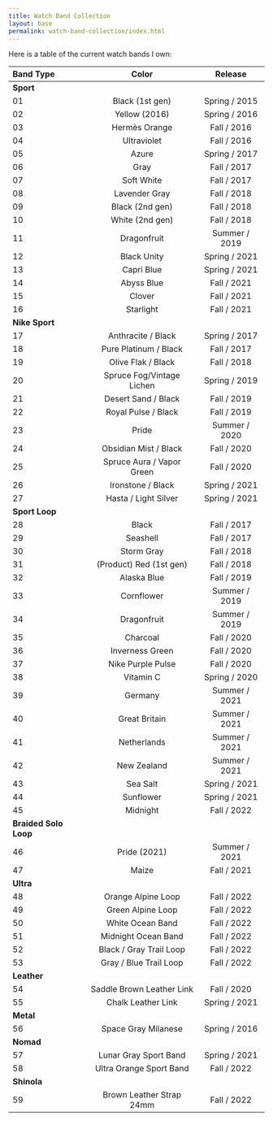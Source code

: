 ```yaml
---
title: Watch Band Collection
layout: base
permalink: watch-band-collection/index.html
---
```


Here is a table of the current watch bands I own:

| Band Type             | Color                     | Release       |
|:----------------------|:-------------------------:|:-------------:|
| **Sport**             |||
| 01                    | Black (1st gen)           | Spring / 2015 |
| 02                    | Yellow (2016)             | Spring / 2016 |
| 03                    | Hermès Orange             |   Fall / 2016 |
| 04                    | Ultraviolet               |   Fall / 2016 |
| 05                    | Azure                      | Spring / 2017 |
| 06                    | Gray                      |   Fall / 2017 |
| 07                    | Soft White                |   Fall / 2017 |
| 08                    | Lavender Gray             |   Fall / 2018 |
| 09                    | Black (2nd gen)           |   Fall / 2018 |
| 10                    | White (2nd gen)           |   Fall / 2018 |
| 11                    | Dragonfruit               | Summer / 2019 |
| 12                    | Black Unity               | Spring / 2021 |
| 13                    | Capri Blue                | Spring / 2021 |
| 14                    | Abyss Blue                |   Fall / 2021 |
| 15                    | Clover                    |   Fall / 2021 |
| 16                    | Starlight                 |   Fall / 2021 |
| **Nike Sport**        |||
| 17                    | Anthracite / Black        | Spring / 2017 |
| 18                    | Pure Platinum / Black     |   Fall / 2017 |
| 19                    | Olive Flak / Black        |   Fall / 2018 |
| 20                    | Spruce Fog/Vintage Lichen | Spring / 2019 |
| 21                    | Desert Sand / Black       |   Fall / 2019 |
| 22                    | Royal Pulse / Black       |   Fall / 2019 |
| 23                    | Pride                     | Summer / 2020 |
| 24                    | Obsidian Mist / Black     |   Fall / 2020 |
| 25                    | Spruce Aura / Vapor Green |   Fall / 2020 |
| 26                    | Ironstone / Black         | Spring / 2021 |
| 27                    | Hasta / Light Silver      | Spring / 2021 |
| **Sport Loop**        |||
| 28                    | Black                     |   Fall / 2017 | 
| 29                    | Seashell                  |   Fall / 2017 | 
| 30                    | Storm Gray                |   Fall / 2018 | 
| 31                    | (Product) Red (1st gen)   |   Fall / 2018 | 
| 32                    | Alaska Blue               |   Fall / 2019 |
| 33                    | Cornflower                | Summer / 2019 |
| 34                    | Dragonfruit               | Summer / 2019 |
| 35                    | Charcoal                  |   Fall / 2020 |
| 36                    | Inverness Green           |   Fall / 2020 |
| 37                    | Nike Purple Pulse         |   Fall / 2020 |
| 38                    | Vitamin C                 | Spring / 2020 |
| 39                    | Germany                   | Summer / 2021 |
| 40                    | Great Britain             | Summer / 2021 |
| 41                    | Netherlands               | Summer / 2021 |
| 42                    | New Zealand               | Summer / 2021 |
| 43                    | Sea Salt                  | Spring / 2021 | 
| 44                    | Sunflower                 | Spring / 2021 |
| 45                    | Midnight                  |   Fall / 2022 |
| **Braided Solo Loop** |||
| 46                    | Pride (2021)              | Summer / 2021 |
| 47                    | Maize                     |   Fall / 2021 |
| **Ultra**             |||
| 48                    | Orange Alpine Loop        |   Fall / 2022 |
| 49                    | Green Alpine Loop         |   Fall / 2022 |
| 50                    | White Ocean Band          |   Fall / 2022 |
| 51                    | Midnight Ocean Band       |   Fall / 2022 |
| 52                    | Black / Gray Trail Loop   |   Fall / 2022 |
| 53                    | Gray / Blue Trail Loop    |   Fall / 2022 |
| **Leather**           |||
| 54                    | Saddle Brown Leather Link |   Fall / 2020 |
| 55                    | Chalk Leather Link        | Spring / 2021 |
| **Metal**             |||
| 56                    | Space Gray Milanese       | Spring / 2016 |
| **Nomad**             |||
| 57                    | Lunar Gray Sport Band     | Spring / 2021 |
| 58                    | Ultra Orange Sport Band   |   Fall / 2022 |
| **Shinola**           |||
| 59                    | Brown Leather Strap 24mm  |   Fall / 2022 |
